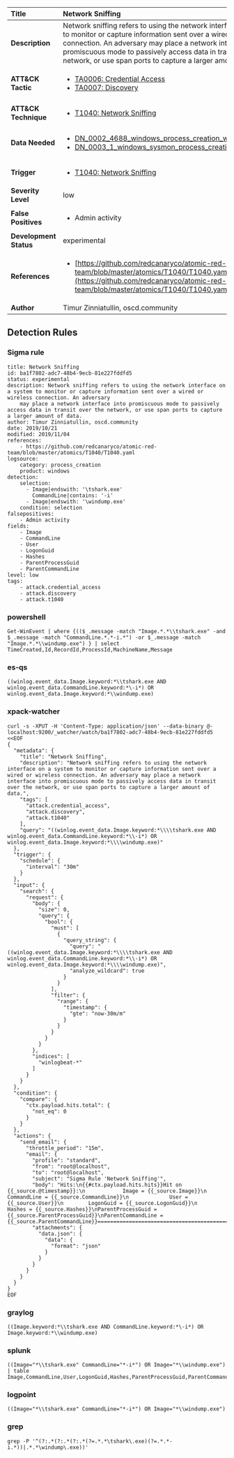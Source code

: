 | Title                    | Network Sniffing       |
|:-------------------------|:------------------|
| **Description**          | Network sniffing refers to using the network interface on a system to monitor or capture information sent over a wired or wireless connection. An adversary may place a network interface into promiscuous mode to passively access data in transit over the network, or use span ports to capture a larger amount of data. |
| **ATT&amp;CK Tactic**    |  <ul><li>[TA0006: Credential Access](https://attack.mitre.org/tactics/TA0006)</li><li>[TA0007: Discovery](https://attack.mitre.org/tactics/TA0007)</li></ul>  |
| **ATT&amp;CK Technique** | <ul><li>[T1040: Network Sniffing](https://attack.mitre.org/techniques/T1040)</li></ul>  |
| **Data Needed**          | <ul><li>[DN_0002_4688_windows_process_creation_with_commandline](../Data_Needed/DN_0002_4688_windows_process_creation_with_commandline.md)</li><li>[DN_0003_1_windows_sysmon_process_creation](../Data_Needed/DN_0003_1_windows_sysmon_process_creation.md)</li></ul>  |
| **Trigger**              | <ul><li>[T1040: Network Sniffing](../Triggers/T1040.md)</li></ul>  |
| **Severity Level**       | low |
| **False Positives**      | <ul><li>Admin activity</li></ul>  |
| **Development Status**   | experimental |
| **References**           | <ul><li>[https://github.com/redcanaryco/atomic-red-team/blob/master/atomics/T1040/T1040.yaml](https://github.com/redcanaryco/atomic-red-team/blob/master/atomics/T1040/T1040.yaml)</li></ul>  |
| **Author**               | Timur Zinniatullin, oscd.community |


## Detection Rules

### Sigma rule

```
title: Network Sniffing
id: ba1f7802-adc7-48b4-9ecb-81e227fddfd5
status: experimental
description: Network sniffing refers to using the network interface on a system to monitor or capture information sent over a wired or wireless connection. An adversary
    may place a network interface into promiscuous mode to passively access data in transit over the network, or use span ports to capture a larger amount of data.
author: Timur Zinniatullin, oscd.community
date: 2019/10/21
modified: 2019/11/04
references:
    - https://github.com/redcanaryco/atomic-red-team/blob/master/atomics/T1040/T1040.yaml
logsource:
    category: process_creation
    product: windows
detection:
    selection:
      - Image|endswith: '\tshark.exe'
        CommandLine|contains: '-i'
      - Image|endswith: '\windump.exe'
    condition: selection
falsepositives:
    - Admin activity
fields:
    - Image
    - CommandLine
    - User
    - LogonGuid
    - Hashes
    - ParentProcessGuid
    - ParentCommandLine
level: low
tags:
    - attack.credential_access
    - attack.discovery
    - attack.t1040

```





### powershell
    
```
Get-WinEvent | where {(($_.message -match "Image.*.*\\tshark.exe" -and $_.message -match "CommandLine.*.*-i.*") -or $_.message -match "Image.*.*\\windump.exe") } | select TimeCreated,Id,RecordId,ProcessId,MachineName,Message
```


### es-qs
    
```
((winlog.event_data.Image.keyword:*\\tshark.exe AND winlog.event_data.CommandLine.keyword:*\-i*) OR winlog.event_data.Image.keyword:*\\windump.exe)
```


### xpack-watcher
    
```
curl -s -XPUT -H 'Content-Type: application/json' --data-binary @- localhost:9200/_watcher/watch/ba1f7802-adc7-48b4-9ecb-81e227fddfd5 <<EOF
{
  "metadata": {
    "title": "Network Sniffing",
    "description": "Network sniffing refers to using the network interface on a system to monitor or capture information sent over a wired or wireless connection. An adversary may place a network interface into promiscuous mode to passively access data in transit over the network, or use span ports to capture a larger amount of data.",
    "tags": [
      "attack.credential_access",
      "attack.discovery",
      "attack.t1040"
    ],
    "query": "((winlog.event_data.Image.keyword:*\\\\tshark.exe AND winlog.event_data.CommandLine.keyword:*\\-i*) OR winlog.event_data.Image.keyword:*\\\\windump.exe)"
  },
  "trigger": {
    "schedule": {
      "interval": "30m"
    }
  },
  "input": {
    "search": {
      "request": {
        "body": {
          "size": 0,
          "query": {
            "bool": {
              "must": [
                {
                  "query_string": {
                    "query": "((winlog.event_data.Image.keyword:*\\\\tshark.exe AND winlog.event_data.CommandLine.keyword:*\\-i*) OR winlog.event_data.Image.keyword:*\\\\windump.exe)",
                    "analyze_wildcard": true
                  }
                }
              ],
              "filter": {
                "range": {
                  "timestamp": {
                    "gte": "now-30m/m"
                  }
                }
              }
            }
          }
        },
        "indices": [
          "winlogbeat-*"
        ]
      }
    }
  },
  "condition": {
    "compare": {
      "ctx.payload.hits.total": {
        "not_eq": 0
      }
    }
  },
  "actions": {
    "send_email": {
      "throttle_period": "15m",
      "email": {
        "profile": "standard",
        "from": "root@localhost",
        "to": "root@localhost",
        "subject": "Sigma Rule 'Network Sniffing'",
        "body": "Hits:\n{{#ctx.payload.hits.hits}}Hit on {{_source.@timestamp}}:\n            Image = {{_source.Image}}\n      CommandLine = {{_source.CommandLine}}\n             User = {{_source.User}}\n        LogonGuid = {{_source.LogonGuid}}\n           Hashes = {{_source.Hashes}}\nParentProcessGuid = {{_source.ParentProcessGuid}}\nParentCommandLine = {{_source.ParentCommandLine}}================================================================================\n{{/ctx.payload.hits.hits}}",
        "attachments": {
          "data.json": {
            "data": {
              "format": "json"
            }
          }
        }
      }
    }
  }
}
EOF

```


### graylog
    
```
((Image.keyword:*\\tshark.exe AND CommandLine.keyword:*\-i*) OR Image.keyword:*\\windump.exe)
```


### splunk
    
```
((Image="*\\tshark.exe" CommandLine="*-i*") OR Image="*\\windump.exe") | table Image,CommandLine,User,LogonGuid,Hashes,ParentProcessGuid,ParentCommandLine
```


### logpoint
    
```
((Image="*\\tshark.exe" CommandLine="*-i*") OR Image="*\\windump.exe")
```


### grep
    
```
grep -P '^(?:.*(?:.*(?:.*(?=.*.*\tshark\.exe)(?=.*.*-i.*))|.*.*\windump\.exe))'
```



